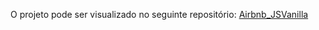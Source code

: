 O projeto pode ser visualizado no seguinte repositório: [Airbnb_JSVanilla](https://github.com/rosanarezende/Airbnb_JSVanilla)
